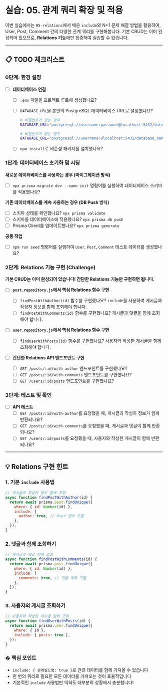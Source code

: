 # 실습: 05. 관계 쿼리 확장 및 적용

이번 실습에서는 `05-relations`에서 배운 `include`와 N+1 문제 해결 방법을 활용하여, User, Post, Comment 간의 다양한 관계 쿼리를 구현해봅니다. 기본 CRUD는 이미 완성되어 있으므로, **Relations 기능**에만 집중하여 실습할 수 있습니다.

---

## 📋 TODO 체크리스트

### 0단계: 환경 설정

- [ ] **데이터베이스 연결**

  - [ ] `.env` 파일을 프로젝트 루트에 생성했나요?
  - [ ] `DATABASE_URL`을 본인의 PostgreSQL 데이터베이스 URL로 설정했나요?

    ```bash
    # 비밀번호가 있는 경우
    DATABASE_URL="postgresql://username:password@localhost:5432/database_name"

    # 비밀번호가 없는 경우
    DATABASE_URL="postgresql://username:@localhost:5432/database_name"
    ```

  - [ ] `npm install`로 의존성 패키지를 설치했나요?

### 1단계: 데이터베이스 초기화 및 시딩

**새로운 데이터베이스를 사용하는 경우 (마이그레이션 방식)**

- [ ] `npx prisma migrate dev --name init` 명령어를 실행하여 데이터베이스 스키마를 적용했나요?

**기존 데이터베이스를 계속 사용하는 경우 (DB Push 방식)**

- [ ] 스키마 상태를 확인했나요? `npx prisma validate`
- [ ] 스키마를 데이터베이스에 적용했나요? `npx prisma db push`
- [ ] Prisma Client를 업데이트했나요? `npx prisma generate`

**공통 작업**

- [ ] `npm run seed` 명령어를 실행하여 `User`, `Post`, `Comment` 테스트 데이터를 생성했나요?

### 2단계: Relations 기능 구현 (Challenge)

**기본 CRUD는 이미 완성되어 있습니다! 간단한 Relations 기능만 구현하면 됩니다.**

- [ ] **`post.repository.js`에서 핵심 Relations 함수 구현**

  - [ ] `findPostWithAuthor(id)` 함수를 구현했나요? `include`를 사용하여 게시글과 작성자 정보를 함께 조회해야 합니다.
  - [ ] `findPostWithComments(id)` 함수를 구현했나요? 게시글과 댓글을 함께 조회해야 합니다.

- [ ] **`user.repository.js`에서 핵심 Relations 함수 구현**

  - [ ] `findUserWithPosts(id)` 함수를 구현했나요? 사용자와 작성한 게시글을 함께 조회해야 합니다.

- [ ] **간단한 Relations API 엔드포인트 구현**
  - [ ] `GET /posts/:id/with-author` 엔드포인트를 구현했나요?
  - [ ] `GET /posts/:id/with-comments` 엔드포인트를 구현했나요?
  - [ ] `GET /users/:id/posts` 엔드포인트를 구현했나요?

### 3단계: 테스트 및 확인

- [ ] **API 테스트**
  - [ ] `GET /posts/:id/with-author`를 요청했을 때, 게시글과 작성자 정보가 함께 반환되나요?
  - [ ] `GET /posts/:id/with-comments`를 요청했을 때, 게시글과 댓글이 함께 반환되나요?
  - [ ] `GET /users/:id/posts`를 요청했을 때, 사용자와 작성한 게시글이 함께 반환되나요?

---

## 💡 Relations 구현 힌트

### 1. 기본 `include` 사용법

```javascript
// 게시글과 작성자 정보 함께 조회
async function findPostWithAuthor(id) {
  return await prisma.post.findUnique({
    where: { id: Number(id) },
    include: {
      author: true, // User 정보 포함
    },
  });
}
```

### 2. 댓글과 함께 조회하기

```javascript
// 게시글과 댓글 함께 조회
async function findPostWithComments(id) {
  return await prisma.post.findUnique({
    where: { id: Number(id) },
    include: {
      comments: true, // 댓글 목록 포함
    },
  });
}
```

### 3. 사용자의 게시글 조회하기

```javascript
// 사용자와 작성한 게시글 함께 조회
async function findUserWithPosts(id) {
  return await prisma.user.findUnique({
    where: { id },
    include: { posts: true },
  });
}
```

### � 핵심 포인트

- `include: { 관계필드명: true }`로 관련 데이터를 함께 가져올 수 있습니다
- 한 번의 쿼리로 필요한 모든 데이터를 가져오는 것이 효율적입니다
- 기본적인 `include` 사용법만 익혀도 대부분의 상황에서 충분합니다!
